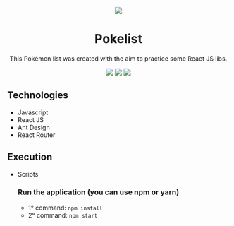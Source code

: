 <div align="center">

![](https://img.shields.io/badge/Status-Done-brightgreen)

</div>

<div align="center">

# Pokelist

This Pokémon list was created with the aim to practice some React JS libs.

![](https://img.shields.io/badge/Autor-Welington%20Larsen-brightgreen)
![](https://img.shields.io/badge/Language-Javascript-brightgreen)
![](https://img.shields.io/badge/Framework-React-brightgreen)

</div>

## Technologies

- Javascript
- React JS
- Ant Design
- React Router

## Execution

- Scripts
  ### Run the application (you can use npm or yarn)
  - 1° command: `npm install`
  - 2° command: `npm start`
